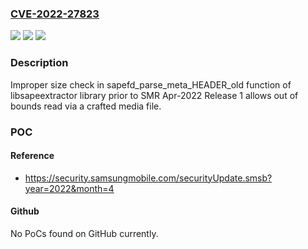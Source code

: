 ### [CVE-2022-27823](https://cve.mitre.org/cgi-bin/cvename.cgi?name=CVE-2022-27823)
![](https://img.shields.io/static/v1?label=Product&message=Samsung%20Mobile%20Devices&color=blue)
![](https://img.shields.io/static/v1?label=Version&message=n%2Fa&color=blue)
![](https://img.shields.io/static/v1?label=Vulnerability&message=CWE-125%3A%20Out%20of%20bound%20read&color=brighgreen)

### Description

Improper size check in sapefd_parse_meta_HEADER_old function of libsapeextractor library prior to SMR Apr-2022 Release 1 allows out of bounds read via a crafted media file.

### POC

#### Reference
- https://security.samsungmobile.com/securityUpdate.smsb?year=2022&month=4

#### Github
No PoCs found on GitHub currently.


